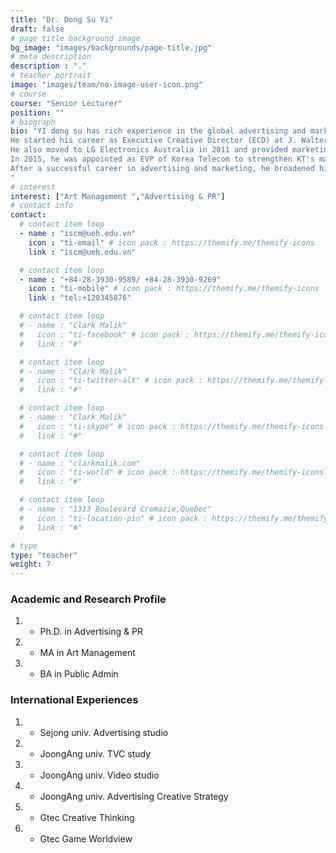 ```yaml
---
title: "Dr. Dong Su Yi"
draft: false
# page title background image
bg_image: "images/backgrounds/page-title.jpg"
# meta description
description : "."
# teacher portrait
image: "images/team/no-image-user-icon.png"
# course
course: "Senior Lecturer"
position: ""
# biograph
bio: "YI dong su has rich experience in the global advertising and marketing industry. He joined UEH in 2022 as Vice Dean of SMD. Before moving to UEH, he taught students at the Gyeonggi University of Science and Technology (GTEC) Department of Game Contents in Korea.
He started his career as Executive Creative Director (ECD) at J. Walter Thompson Seoul, a global advertising firm, and then moved to BBDO as Vice President and ECD. In 2002 he joined Ogilvy in Taiwan and Vietnam as ECD and then in Ogilvy Bangkok as regional creative director. Since 2013, he has overseen and led the brand's global creative work as Global Creative Director for Unilever's Ponds in Ogilvy Singapore. While working for several multinational advertising agencies, he has won numerous international awards including Cannes, Clio, D&AD, and Adfest. In 2003, the Gunn Report recognized his 'Jeep' print campaign as the AP region's most award-winning print.
He also moved to LG Electronics Australia in 2011 and provided marketing advice in Australia and New Zealand.
In 2015, he was appointed as EVP of Korea Telecom to strengthen KT's marketing. His design instinct led KT to sweep numerous awards such as the Red Dot Design Award and the iF Design Award.
After a successful career in advertising and marketing, he broadened his horizons into the special effects industries of film and games by leading the branch of Locus China, one of Korea's leading CG and VFX companies.
"
# interest
interest: ["Art Management ","Advertising & PR"]
# contact info
contact:
  # contact item loop
  - name : "iscm@ueh.edu.vn"
    icon : "ti-email" # icon pack : https://themify.me/themify-icons
    link : "iscm@ueh.edu.vn"

  # contact item loop
  - name : "+84-28-3930-9589/ +84-28-3930-9269"
    icon : "ti-mobile" # icon pack : https://themify.me/themify-icons
    link : "tel:+120345876"

  # contact item loop
  # - name : "Clark Malik"
  #   icon : "ti-facebook" # icon pack : https://themify.me/themify-icons
  #   link : "#"

  # contact item loop
  # - name : "Clark Malik"
  #   icon : "ti-twitter-alt" # icon pack : https://themify.me/themify-icons
  #   link : "#"

  # contact item loop
  # - name : "Clark Malik"
  #   icon : "ti-skype" # icon pack : https://themify.me/themify-icons
  #   link : "#"

  # contact item loop
  # - name : "clarkmalik.com"
  #   icon : "ti-world" # icon pack : https://themify.me/themify-icons
  #   link : "#"

  # contact item loop
  # - name : "1313 Boulevard Cremazie,Quebec"
  #   icon : "ti-location-pin" # icon pack : https://themify.me/themify-icons
  #   link : "#"

# type
type: "teacher"
weight: 7
---
```




### Academic and Research Profile
1. * Ph.D. in Advertising & PR
1. * MA in Art Management
1. * BA in Public Admin 


### International Experiences
1. * Sejong univ.		Advertising studio 
1. * JoongAng univ. 	TVC study
1. * JoongAng univ. 	Video studio
1. * JoongAng univ.	Advertising Creative Strategy
1. * Gtec			Creative Thinking
1. * Gtec			Game Worldview
